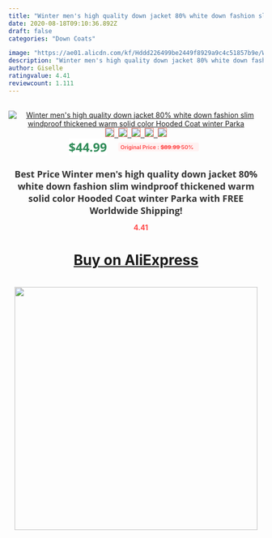 ```yaml
---
title: "Winter men's high quality down jacket 80% white down fashion slim windproof thickened warm solid color Hooded Coat winter Parka"
date: 2020-08-18T09:10:36.892Z
draft: false
categories: "Down Coats"

image: "https://ae01.alicdn.com/kf/Hddd226499be2449f8929a9c4c51857b9e/Winter-men-s-high-quality-down-jacket-80-white-down-fashion-slim-windproof-thickened-warm-solid.jpg"
description: "Winter men's high quality down jacket 80% white down fashion slim windproof thickened warm solid color Hooded Coat winter Parka"
author: Giselle
ratingvalue: 4.41
reviewcount: 1.111
---
```

<br>
<div style="text-align: center;">
<a href="https://s.click.aliexpress.com/e/_AfdG9B" target="_blank" rel="nofollow noopener noreferrer"><img alt="Winter men's high quality down jacket 80% white down fashion slim windproof thickened warm solid color Hooded Coat winter Parka" class="magnifier-image" src="https://ae01.alicdn.com/kf/Hddd226499be2449f8929a9c4c51857b9e/Winter-men-s-high-quality-down-jacket-80-white-down-fashion-slim-windproof-thickened-warm-solid.jpg_640x640.jpg">
<br>
<img style="border:1px solid salmon" src="https://ae01.alicdn.com/kf/Hddd226499be2449f8929a9c4c51857b9e/Winter-men-s-high-quality-down-jacket-80-white-down-fashion-slim-windproof-thickened-warm-solid.jpg_120x120.jpg">&nbsp;&nbsp;<img style="border:1px solid salmon" src="https://ae01.alicdn.com/kf/H77f78e53b593427aa7d4c74291af6f0dC/Winter-men-s-high-quality-down-jacket-80-white-down-fashion-slim-windproof-thickened-warm-solid.jpg_120x120.jpg">&nbsp;&nbsp;<img style="border:1px solid salmon" src="https://ae01.alicdn.com/kf/H5ac7fad46ed740c5a82da8250a693577H/Winter-men-s-high-quality-down-jacket-80-white-down-fashion-slim-windproof-thickened-warm-solid.jpg_120x120.jpg">&nbsp;&nbsp;<img style="border:1px solid salmon" src="https://ae01.alicdn.com/kf/H3f8f2d64e59549ed82f18c9d32b4f100s/Winter-men-s-high-quality-down-jacket-80-white-down-fashion-slim-windproof-thickened-warm-solid.jpg_120x120.jpg">&nbsp;&nbsp;<img style="border:1px solid salmon" src="https://ae01.alicdn.com/kf/H314bc6693c5b4e17936821ef237e1a88U/Winter-men-s-high-quality-down-jacket-80-white-down-fashion-slim-windproof-thickened-warm-solid.jpg_120x120.jpg"></a></div><br0>
<div style="text-align: center;"><span style="background-color: white; border: 0px; box-sizing: border-box; color: seagreen; display: inline-block; font-family: &quot;open sans&quot; , &quot;arial&quot; , &quot;helvetica&quot; , sans-serif , &quot;heiti&quot;; font-size: 24px; font-stretch: inherit; font-weight: 700; line-height: inherit; margin: 0px 10px 0px 0px; padding: 0px; vertical-align: middle;">$44.99 </span>
<span style="background: rgb(255 , 241 , 241); border-radius: 3px; border: 0px; box-sizing: border-box; color: #ff4747; display: inline-block; font-family: inherit; font-size: 12px; font-stretch: inherit; font-style: inherit; font-variant: inherit; font-weight: 600; line-height: inherit; margin: 0px; padding: 2px 5px; transform: scale(0.9); vertical-align: middle;">Original Price : <b style="text-decoration: line-through;">$89.99 </b> 50%&nbsp;&nbsp;</span></div>
<h1 style="color: #333333; display: inline-block; font-family: &quot;open sans&quot; , &quot;arial&quot; , &quot;helvetica&quot; , sans-serif , &quot;heiti&quot;; font-size: 18px; font-stretch: inherit; font-weight: 700; text-align: center;">Best Price Winter men's high quality down jacket 80% white down fashion slim windproof thickened warm solid color Hooded Coat winter Parka with FREE Worldwide Shipping!</h1>
<div style="color: #ff4747; text-align: center;">
<img src="https://4.bp.blogspot.com/-M0ZcTcb-5uY/XleCXlxnR4I/AAAAAAAAAEc/OrjgMkXV1oMQFaCRZj5HQwOCBcu3w1FegCPcBGAYYCw/s1600/star.png" style="height: 15px;">&nbsp;<b>4.41</b></div>
<div class="button_cont" align="center"><a class="buynow_a" href="https://s.click.aliexpress.com/e/_AfdG9B" target="_blank" rel="nofollow noopener noreferrer"><H1>Buy on AliExpress</H1></a></div><br>
<div class="separator" style="clear: both; text-align: center;">
<img src="https://lh3.googleusercontent.com/-pTy5HemUv9M/XlePHvY0dAI/AAAAAAAAAE4/0nX5iRUoIWY8eMW9Dpxeirr157OZliDIgCLcBGAsYHQ/s1600/badge.gif" width="480">
</div>
